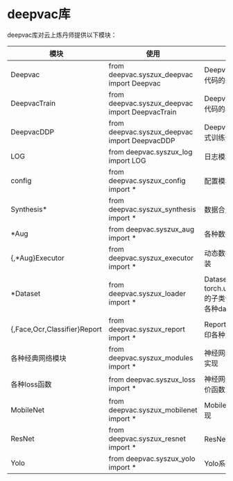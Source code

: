 # deepvac库
deepvac库对云上炼丹师提供以下模块：

|    模块            |      使用               |  说明   |
|--------------------|------------------------------|---------|
|Deepvac |from deepvac.syszux_deepvac import Deepvac |Deepvac类体系，测试代码的基类|
|DeepvacTrain |from deepvac.syszux_deepvac import DeepvacTrain |Deepvac类体系，训练代码的基类|
|DeepvacDDP |from deepvac.syszux_deepvac import DeepvacDDP |Deepvac类体系，分布式训练代码的基类|
|LOG                 | from deepvac.syszux_log import LOG           |日志模块|
|config            | from deepvac.syszux_config import *          |配置模块 |
|Synthesis*    | from deepvac.syszux_synthesis import * | 数据合成或者清洗|
|*Aug          | from deepvac.syszux_aug import *       | 各种数据增强的类实现|
|{,*Aug}Executor      | from deepvac.syszux_executor import *   |动态数据增强的抽象封装|
|*Dataset       | from deepvac.syszux_loader import *   | Dataset的扩展实现，torch.utils.data.Dataset的子类们，用于个性化各种dataloader|
|{,Face,Ocr,Classifier}Report   | from deepvac.syszux_report import * | Report类体系，用于打印各种测试报告|
|各种经典网络模块 | from deepvac.syszux_modules import * | 神经网络中经典block的实现 |
|各种loss函数 | from deepvac.syszux_loss import * | 神经网络中各种损失评价函数的实现 |
|MobileNet | from deepvac.syszux_mobilenet import * | MobileNet系列的模型实现 |
|ResNet | from deepvac.syszux_resnet import * | ResNet系列的模型实现 |
|Yolo   | from deepvac.syszux_yolo import *  | Yolo系列的模型实现 |

